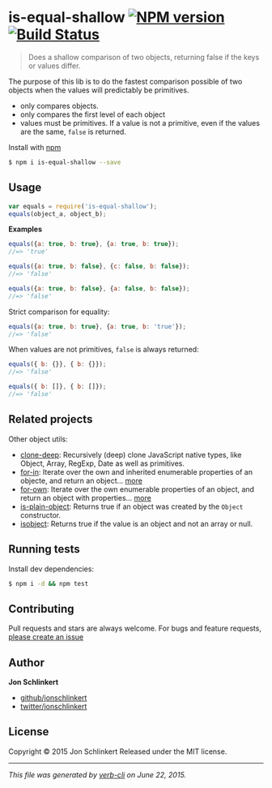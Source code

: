 # is-equal-shallow [![NPM version](https://badge.fury.io/js/is-equal-shallow.svg)](http://badge.fury.io/js/is-equal-shallow)  [![Build Status](https://travis-ci.org/jonschlinkert/is-equal-shallow.svg)](https://travis-ci.org/jonschlinkert/is-equal-shallow)

> Does a shallow comparison of two objects, returning false if the keys or values differ.

The purpose of this lib is to do the fastest comparison possible of two objects when the values will predictably be primitives.

* only compares objects.
* only compares the first level of each object
* values must be primitives. If a value is not a primitive, even if the values are the same, `false` is returned.

Install with [npm](https://www.npmjs.com/)

```sh
$ npm i is-equal-shallow --save
```


















































<extoc></extoc>

## Usage

```js
var equals = require('is-equal-shallow');
equals(object_a, object_b);
```

**Examples**

```js
equals({a: true, b: true}, {a: true, b: true});
//=> 'true'

equals({a: true, b: false}, {c: false, b: false});
//=> 'false'

equals({a: true, b: false}, {a: false, b: false});
//=> 'false'
```

Strict comparison for equality:

```js
equals({a: true, b: true}, {a: true, b: 'true'});
//=> 'false'
```

When values are not primitives, `false` is always returned:

```js
equals({ b: {}}, { b: {}});
//=> 'false'

equals({ b: []}, { b: []});
//=> 'false'
```

## Related projects

Other object utils:

* [clone-deep](https://github.com/jonschlinkert/clone-deep): Recursively (deep) clone JavaScript native types, like Object, Array, RegExp, Date as well as primitives.
* [for-in](https://github.com/jonschlinkert/for-in): Iterate over the own and inherited enumerable properties of an objecte, and return an object… [more](https://github.com/jonschlinkert/for-in)
* [for-own](https://github.com/jonschlinkert/for-own): Iterate over the own enumerable properties of an object, and return an object with properties… [more](https://github.com/jonschlinkert/for-own)
* [is-plain-object](https://github.com/jonschlinkert/is-plain-object): Returns true if an object was created by the `Object` constructor.
* [isobject](https://github.com/jonschlinkert/isobject): Returns true if the value is an object and not an array or null.

## Running tests

Install dev dependencies:

```sh
$ npm i -d && npm test
```

## Contributing

Pull requests and stars are always welcome. For bugs and feature requests, [please create an issue](https://github.com/jonschlinkert/is-equal-shallow/issues/new)

## Author

**Jon Schlinkert**

+ [github/jonschlinkert](https://github.com/jonschlinkert)
+ [twitter/jonschlinkert](http://twitter.com/jonschlinkert)

## License

Copyright © 2015 Jon Schlinkert
Released under the MIT license.

***

_This file was generated by [verb-cli](https://github.com/assemble/verb-cli) on June 22, 2015._